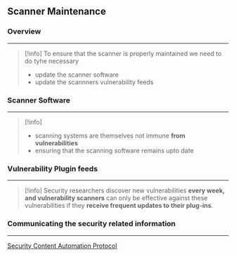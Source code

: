 ## Scanner Maintenance 

### Overview 
---
>[!info]
>To ensure that the scanner is properly maintained we need to do tyhe necessary 
>- update the scanner software 
>- update the scannners vulnerability feeds 

### Scanner Software 
--- 
>[!info]
>- scanning systems are themselves not immune **from vulnerabilities**
>- ensuring that the scanning software remains upto date 


### Vulnerability Plugin feeds 
---
>[!info]
>Security researchers discover new vulnerabilities **every week, and vulnerability scanners** can only be effective against these vulnerabilities if they **receive frequent updates to their plug-ins**.


### Communicating the security related information 
---
[Security Content Automation Protocol](Security%20Content%20Automation%20Protocol.md)